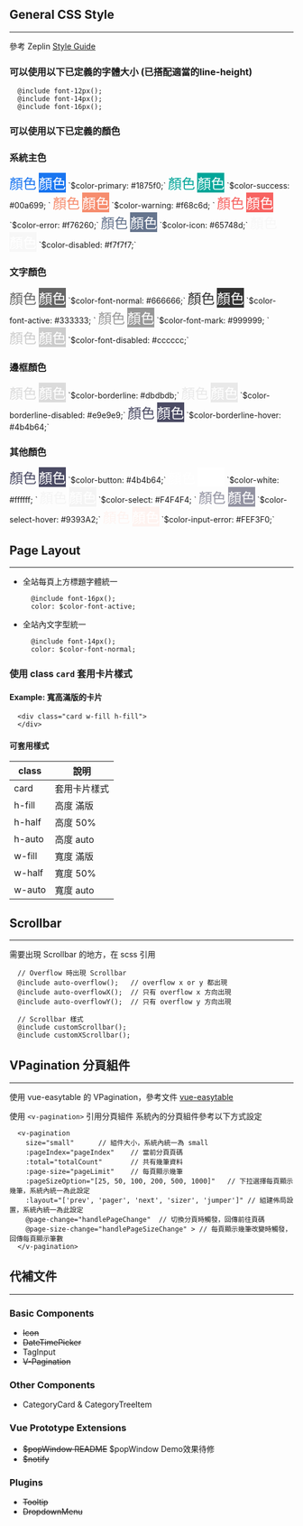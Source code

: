 ## General CSS Style
---
參考 Zeplin [Style Guide](https://app.zeplin.io/project/5ad950fa2fd3d795016d89e2/screen/5b077259592aae584688458f)

### 可以使用以下已定義的字體大小 (已搭配適當的line-height)
```
  @include font-12px();
  @include font-14px();
  @include font-16px();
```

### 可以使用以下已定義的顏色

### 系統主色
<div style="display: inline-block"><font color=#1875f0 size=5>顏色</font></div> <div style="display:inline-flex;background-color:#1875f0; color: white"><font size=5>顏色</font></div> `$color-primary: #1875f0;` 

<div style="display: inline-block"><font color=#00a699 size=5>顏色</font></div> <div style="display:inline-flex;background-color:#00a699; color: white"><font size=5>顏色</font></div> `$color-success: #00a699; `

<div style="display: inline-block"><font color=#f68c6d size=5>顏色</font></div> <div style="display:inline-flex;background-color:#f68c6d; color: white"><font size=5>顏色</font></div> `$color-warning: #f68c6d; ` 

<div style="display: inline-block"><font color=#f76260 size=5>顏色</font></div> <div style="display:inline-flex;background-color:#f76260; color: white"><font size=5>顏色</font></div> `$color-error: #f76260;`

<div style="display: inline-block"><font color=#65748d size=5>顏色</font></div> <div style="display:inline-flex;background-color:#65748d; color: white"><font size=5>顏色</font></div> `$color-icon: #65748d;`

<div style="display: inline-block"><font color=#f7f7f7 size=5>顏色</font></div> <div style="display:inline-flex;background-color:#f7f7f7; color: white"><font size=5>顏色</font></div> `$color-disabled: #f7f7f7;`


### 文字顏色
<div style="display: inline-block"><font color=#666666 size=5>顏色</font></div> <div style="display:inline-flex;background-color:#666666; color: white"><font size=5>顏色</font></div> `$color-font-normal: #666666;` 

<div style="display: inline-block"><font color=#333333 size=5>顏色</font></div> <div style="display:inline-flex;background-color:#333333; color: white"><font size=5>顏色</font></div> `$color-font-active: #333333; `

<div style="display: inline-block"><font color=#999999 size=5>顏色</font></div> <div style="display:inline-flex;background-color:#999999; color: white"><font size=5>顏色</font></div> `$color-font-mark: #999999; ` 

<div style="display: inline-block"><font color=#cccccc size=5>顏色</font></div> <div style="display:inline-flex;background-color:#cccccc;color: white"><font size=5>顏色</font></div> `$color-font-disabled: #cccccc;`


### 邊框顏色
<div style="display: inline-block"><font color=#dbdbdb size=5>顏色</font></div> <div style="display:inline-flex;background-color:#dbdbdb; color: white"><font size=5>顏色</font></div> `$color-borderline: #dbdbdb;` 

<div style="display: inline-block"><font color=#e9e9e9 size=5>顏色</font></div> <div style="display:inline-flex;background-color:#e9e9e9; color: white"><font size=5>顏色</font></div> `$color-borderline-disabled: #e9e9e9;` 

<div style="display: inline-block"><font color=#4b4b64 size=5>顏色</font></div> <div style="display:inline-flex;background-color:#4b4b64; color: white"><font size=5>顏色</font></div> `$color-borderline-hover: #4b4b64;`


### 其他顏色
<div style="display: inline-block"><font color=#4b4b64 size=5>顏色</font></div> <div style="display:inline-flex;background-color:#4b4b64; color: white"><font size=5>顏色</font></div> `$color-button: #4b4b64;` 

<div style="display: inline-block"><font color=#ffffff size=5>顏色</font></div> <div style="display:inline-flex;background-color:#ffffff; color: white"><font size=5>顏色</font></div> `$color-white: #ffffff; `

<div style="display: inline-block"><font color=#F4F4F4 size=5>顏色</font></div> <div style="display:inline-flex;background-color:#F4F4F4; color: white"><font size=5>顏色</font></div> `$color-select: #F4F4F4; ` 

<div style="display: inline-block"><font color=#9393A2 size=5>顏色</font></div> <div style="display:inline-flex;background-color:#9393A2; color: white"><font size=5>顏色</font></div> `$color-select-hover: #9393A2;`

<div style="display: inline-block"><font color=#FEF3F0 size=5>顏色</font></div> <div style="display:inline-flex;background-color:#FEF3F0; color: white"><font size=5>顏色</font></div> `$color-input-error: #FEF3F0;`


## Page Layout
---
* 全站每頁上方標題字體統一
  ```
    @include font-16px();
    color: $color-font-active;
  ```

* 全站內文字型統一
  ```
    @include font-14px();
    color: $color-font-normal;
  ```

### 使用 class `card` 套用卡片樣式

#### Example: 寬高滿版的卡片
```
  <div class="card w-fill h-fill">
  </div>
```

#### 可套用樣式
| class | 說明 |
| --- | --- |
| card | 套用卡片樣式
| h-fill | 高度 滿版
| h-half | 高度 50%
| h-auto | 高度 auto
| w-fill | 寬度 滿版
| w-half | 寬度 50%
| w-auto | 寬度 auto


## Scrollbar
---
需要出現 Scrollbar 的地方，在 scss 引用

```
  // Overflow 時出現 Scrollbar
  @include auto-overflow();   // overflow x or y 都出現
  @include auto-overflowX();  // 只有 overflow x 方向出現
  @include auto-overflowY();  // 只有 overflow y 方向出現

  // Scrollbar 樣式
  @include customScrollbar();
  @include customXScrollbar();
```

## VPagination 分頁組件
---
使用 vue-easytable 的 VPagination，參考文件 [vue-easytable](http://doc.huangsw.com/vue-easytable/app.html#/pagination)

使用 `<v-pagination>` 引用分頁組件
系統內的分頁組件參考以下方式設定
```
  <v-pagination
    size="small"      // 組件大小，系統內統一為 small
    :pageIndex="pageIndex"    // 當前分頁頁碼
    :total="totalCount"       // 共有幾筆資料
    :page-size="pageLimit"    // 每頁顯示幾筆
    :pageSizeOption="[25, 50, 100, 200, 500, 1000]"   // 下拉選擇每頁顯示幾筆，系統內統一為此設定
    :layout="['prev', 'pager', 'next', 'sizer', 'jumper']" // 組建佈局設置，系統內統一為此設定
    @page-change="handlePageChange"  // 切換分頁時觸發，回傳前往頁碼
    @page-size-change="handlePageSizeChange" > // 每頁顯示幾筆改變時觸發，回傳每頁顯示筆數
  </v-pagination>
```


## 代補文件
---
### Basic Components
* <s>Icon</s>
* <s>DateTimePicker</s>
* TagInput
* <s>V-Pagination</s>

### Other Components
* CategoryCard & CategoryTreeItem

### Vue Prototype Extensions
* <s>$popWindow README</s> $popWindow Demo效果待修
* <s>$notify</s>

### Plugins
* <s>Tooltip</s>
* <s>DropdownMenu</s>